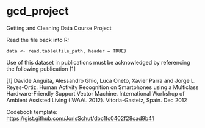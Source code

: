 # gcd_project
Getting and Cleaning Data Course Project

Read the file back into R:

    data <- read.table(file_path, header = TRUE)


Use of this dataset in publications must be acknowledged by referencing the following publication [1]

[1] Davide Anguita, Alessandro Ghio, Luca Oneto, Xavier Parra and Jorge L. Reyes-Ortiz. Human Activity Recognition on Smartphones using a Multiclass Hardware-Friendly Support Vector Machine. International Workshop of Ambient Assisted Living (IWAAL 2012). Vitoria-Gasteiz, Spain. Dec 2012

Codebook template:
https://gist.github.com/JorisSchut/dbc1fc0402f28cad9b41

